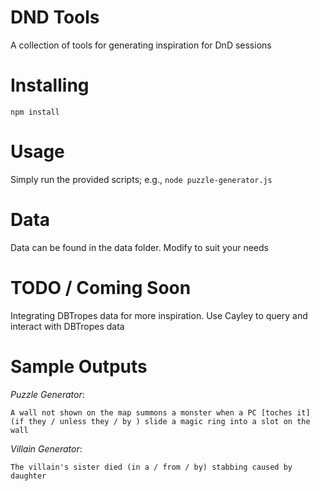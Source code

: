 # DND Tools
A collection of tools for generating inspiration for DnD sessions

# Installing
`npm install`

# Usage
Simply run the provided scripts; e.g., `node puzzle-generator.js`

# Data
Data can be found in the data folder. Modify to suit your needs

# TODO / Coming Soon
Integrating DBTropes data for more inspiration. Use Cayley to query and interact with DBTropes data

# Sample Outputs
*Puzzle Generator*:

`A wall not shown on the map summons a monster when a PC [toches it] (if they / unless they / by ) slide a magic ring into a slot on the wall`

*Villain Generator*:

`The villain's sister died (in a / from / by) stabbing caused by daughter`
